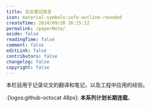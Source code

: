 ```yaml
---
title: 论文笔记前言
icon: material-symbols:info-outline-rounded
createTime: 2024/09/20 16:15:12
permalink: /paperNote/
aside: false
readingTime: false
comment: false
editLink: false
contributors: false
changelog: false
copyright: false
---
```

本栏目用于记录论文的翻译和笔记，以及工程中应用的经验。

:[logos:github-octocat 48px]: **本系列计划长期连载**。
